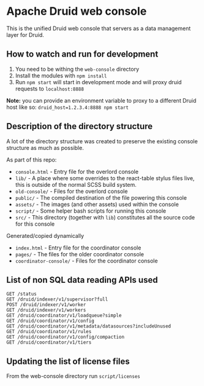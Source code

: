 <!--
  ~ Licensed to the Apache Software Foundation (ASF) under one
  ~ or more contributor license agreements.  See the NOTICE file
  ~ distributed with this work for additional information
  ~ regarding copyright ownership.  The ASF licenses this file
  ~ to you under the Apache License, Version 2.0 (the
  ~ "License"); you may not use this file except in compliance
  ~ with the License.  You may obtain a copy of the License at
  ~
  ~   http://www.apache.org/licenses/LICENSE-2.0
  ~
  ~ Unless required by applicable law or agreed to in writing,
  ~ software distributed under the License is distributed on an
  ~ "AS IS" BASIS, WITHOUT WARRANTIES OR CONDITIONS OF ANY
  ~ KIND, either express or implied.  See the License for the
  ~ specific language governing permissions and limitations
  ~ under the License.
  -->

# Apache Druid web console

This is the unified Druid web console that servers as a data management layer for Druid.

## How to watch and run for development

1. You need to be withing the `web-console` directory
2. Install the modules with `npm install`
3. Run `npm start` will start in development mode and will proxy druid requests to `localhost:8888`

**Note:** you can provide an environment variable to proxy to a different Druid host like so: `druid_host=1.2.3.4:8888 npm start` 


## Description of the directory structure

A lot of the directory structure was created to preserve the existing console structure as much as possible.

As part of this repo:

- `console.html` - Entry file for the overlord console
- `lib/` - A place where some overrides to the react-table stylus files live, this is outside of the normal SCSS build system.
- `old-console/` - Files for the overlord console
- `public/` - The compiled destination of the file powering this console
- `assets/` - The images (and other assets) used within the console
- `script/` - Some helper bash scripts for running this console
- `src/` - This directory (together with `lib`) constitutes all the source code for this console 

Generated/copied dynamically

- `index.html` - Entry file for the coordinator console
- `pages/` - The files for the older coordinator console
- `coordinator-console/` - Files for the coordinator console


## List of non SQL data reading APIs used

```
GET /status
GET /druid/indexer/v1/supervisor?full
POST /druid/indexer/v1/worker
GET /druid/indexer/v1/workers
GET /druid/coordinator/v1/loadqueue?simple
GET /druid/coordinator/v1/config
GET /druid/coordinator/v1/metadata/datasources?includeUnused
GET /druid/coordinator/v1/rules
GET /druid/coordinator/v1/config/compaction
GET /druid/coordinator/v1/tiers
```

## Updating the list of license files

From the web-console directory run `script/licenses`
